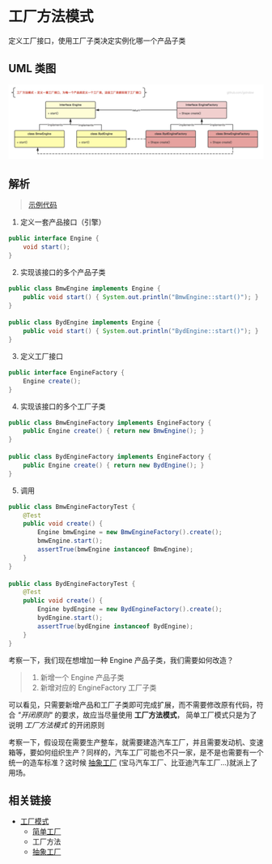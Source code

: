 # 工厂方法模式
定义工厂接口，使用工厂子类决定实例化哪一个产品子类

## UML 类图
![simpleFactory_singl](https://github.com/goindow/designPattern/blob/master/doc/factoryPattern/UML/FactoryMethod.png?raw=true)


## 解析
> [示例代码](https://github.com/goindow/designPattern/tree/master/src/main/java/com/goindow/design/create/factory/method)

1. 定义一套产品接口（引擎）
```java
public interface Engine {
    void start();
}
``` 

2. 实现该接口的多个产品子类
```java
public class BmwEngine implements Engine {
    public void start() { System.out.println("BmwEngine::start()"); }
}

public class BydEngine implements Engine {
    public void start() { System.out.println("BydEngine::start()"); }
}
```

3. 定义工厂接口
```java
public interface EngineFactory {
    Engine create();
}
```

4. 实现该接口的多个工厂子类
```java
public class BmwEngineFactory implements EngineFactory {
    public Engine create() { return new BmwEngine(); }
}

public class BydEngineFactory implements EngineFactory {
    public Engine create() { return new BydEngine(); }
}
```

5. 调用
```java
public class BmwEngineFactoryTest {
    @Test
    public void create() {
        Engine bmwEngine = new BmwEngineFactory().create();
        bmwEngine.start();
        assertTrue(bmwEngine instanceof BmwEngine);
    }
}

public class BydEngineFactoryTest {
    @Test
    public void create() {
        Engine bydEngine = new BydEngineFactory().create();
        bydEngine.start();
        assertTrue(bydEngine instanceof BydEngine);
    }
}
```

考察一下，我们现在想增加一种 Engine 产品子类，我们需要如何改造？
> 1. 新增一个 Engine 产品子类
> 2. 新增对应的 EngineFactory 工厂子类

可以看见，只需要新增产品和工厂子类即可完成扩展，而不需要修改原有代码，符合 *"开闭原则"* 的要求，故应当尽量使用 **工厂方法模式**，
简单工厂模式只是为了说明 *工厂方法模式* 的开闭原则

考察一下，假设现在需要生产整车，就需要建造汽车工厂，并且需要发动机、变速箱等，要如何组织生产？同样的，汽车工厂可能也不只一家，是不是也需要有一个统一的造车标准？这时候
[抽象工厂](https://github.com/goindow/designPattern/blob/master/doc/factoryPattern/AbstractFactoryPattern.md)
(宝马汽车工厂、比亚迪汽车工厂...)就派上了用场。

## 相关链接
- [工厂模式](https://github.com/goindow/designPattern/blob/master/doc/factoryPattern/FactoryPattern.md)
  - [简单工厂](https://github.com/goindow/designPattern/blob/master/doc/factoryPattern/SimpleFactoryPattern.md)
  - 工厂方法
  - [抽象工厂](https://github.com/goindow/designPattern/blob/master/doc/factoryPattern/AbstractFactoryPattern.md)

